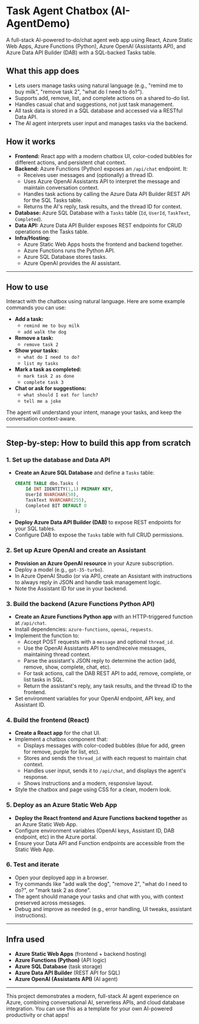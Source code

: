# Task Agent Chatbox (AI-AgentDemo)

A full-stack AI-powered to-do/chat agent web app using React, Azure Static Web Apps, Azure Functions (Python), Azure OpenAI (Assistants API), and Azure Data API Builder (DAB) with a SQL-backed Tasks table.

## What this app does
- Lets users manage tasks using natural language (e.g., "remind me to buy milk", "remove task 2", "what do I need to do?").
- Supports add, remove, list, and complete actions on a shared to-do list.
- Handles casual chat and suggestions, not just task management.
- All task data is stored in a SQL database and accessed via a RESTful Data API.
- The AI agent interprets user input and manages tasks via the backend.

## How it works
- **Frontend:** React app with a modern chatbox UI, color-coded bubbles for different actions, and persistent chat context.
- **Backend:** Azure Functions (Python) exposes an `/api/chat` endpoint. It:
  - Receives user messages and (optionally) a thread ID.
  - Uses Azure OpenAI Assistants API to interpret the message and maintain conversation context.
  - Handles task actions by calling the Azure Data API Builder REST API for the SQL Tasks table.
  - Returns the AI's reply, task results, and the thread ID for context.
- **Database:** Azure SQL Database with a `Tasks` table (`Id`, `UserId`, `TaskText`, `Completed`).
- **Data API:** Azure Data API Builder exposes REST endpoints for CRUD operations on the Tasks table.
- **Infra/Hosting:**
  - Azure Static Web Apps hosts the frontend and backend together.
  - Azure Functions runs the Python API.
  - Azure SQL Database stores tasks.
  - Azure OpenAI provides the AI assistant.

---

## How to use

Interact with the chatbox using natural language. Here are some example commands you can use:

- **Add a task:**
  - `remind me to buy milk`
  - `add walk the dog`
- **Remove a task:**
  - `remove task 2`
- **Show your tasks:**
  - `what do I need to do?`
  - `list my tasks`
- **Mark a task as completed:**
  - `mark task 2 as done`
  - `complete task 3`
- **Chat or ask for suggestions:**
  - `what should I eat for lunch?`
  - `tell me a joke`

The agent will understand your intent, manage your tasks, and keep the conversation context-aware.

---

## Step-by-step: How to build this app from scratch

### 1. Set up the database and Data API
- **Create an Azure SQL Database** and define a `Tasks` table:
  ```sql
  CREATE TABLE dbo.Tasks (
      Id INT IDENTITY(1,1) PRIMARY KEY,
      UserId NVARCHAR(50),
      TaskText NVARCHAR(255),
      Completed BIT DEFAULT 0
  );
  ```
- **Deploy Azure Data API Builder (DAB)** to expose REST endpoints for your SQL tables.
- Configure DAB to expose the `Tasks` table with full CRUD permissions.

### 2. Set up Azure OpenAI and create an Assistant
- **Provision an Azure OpenAI resource** in your Azure subscription.
- Deploy a model (e.g., `gpt-35-turbo`).
- In Azure OpenAI Studio (or via API), create an Assistant with instructions to always reply in JSON and handle task management logic.
- Note the Assistant ID for use in your backend.

### 3. Build the backend (Azure Functions Python API)
- **Create an Azure Functions Python app** with an HTTP-triggered function at `/api/chat`.
- Install dependencies: `azure-functions`, `openai`, `requests`.
- Implement the function to:
  - Accept POST requests with a `message` and optional `thread_id`.
  - Use the OpenAI Assistants API to send/receive messages, maintaining thread context.
  - Parse the assistant's JSON reply to determine the action (add, remove, show, complete, chat, etc).
  - For task actions, call the DAB REST API to add, remove, complete, or list tasks in SQL.
  - Return the assistant's reply, any task results, and the thread ID to the frontend.
- Set environment variables for your OpenAI endpoint, API key, and Assistant ID.

### 4. Build the frontend (React)
- **Create a React app** for the chat UI.
- Implement a chatbox component that:
  - Displays messages with color-coded bubbles (blue for add, green for remove, purple for list, etc).
  - Stores and sends the `thread_id` with each request to maintain chat context.
  - Handles user input, sends it to `/api/chat`, and displays the agent's response.
  - Shows instructions and a modern, responsive layout.
- Style the chatbox and page using CSS for a clean, modern look.

### 5. Deploy as an Azure Static Web App
- **Deploy the React frontend and Azure Functions backend together** as an Azure Static Web App.
- Configure environment variables (OpenAI keys, Assistant ID, DAB endpoint, etc) in the Azure portal.
- Ensure your Data API and Function endpoints are accessible from the Static Web App.

### 6. Test and iterate
- Open your deployed app in a browser.
- Try commands like "add walk the dog", "remove 2", "what do I need to do?", or "mark task 2 as done".
- The agent should manage your tasks and chat with you, with context preserved across messages.
- Debug and improve as needed (e.g., error handling, UI tweaks, assistant instructions).

---

## Infra used
- **Azure Static Web Apps** (frontend + backend hosting)
- **Azure Functions (Python)** (API logic)
- **Azure SQL Database** (task storage)
- **Azure Data API Builder** (REST API for SQL)
- **Azure OpenAI (Assistants API)** (AI agent)

---

This project demonstrates a modern, full-stack AI agent experience on Azure, combining conversational AI, serverless APIs, and cloud database integration. You can use this as a template for your own AI-powered productivity or chat apps!
